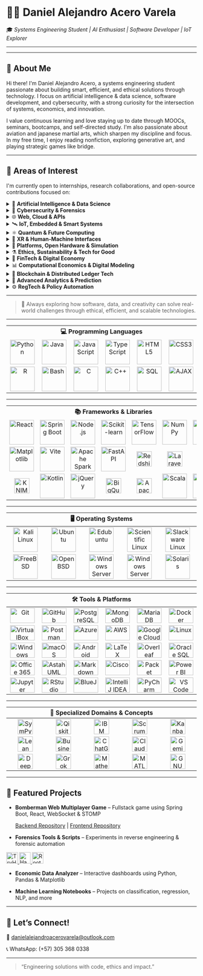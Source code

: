 # 👨‍💻 Daniel Alejandro Acero Varela

🎓 *Systems Engineering Student | AI Enthusiast | Software Developer | IoT Explorer*

---

<!-- ## 📊 GitHub Metrics -->

<!-- Estadísticas generales -->
<!-- ![GitHub Stats](https://github-readme-stats.vercel.app/api?username=AlejoCNYT&show_icons=true&theme=default) -->

<!-- ## 📊 GitHub Follow-up Chart -->
<!-- <img src="assets/metrics-followup.svg" alt="GitHub Metrics follow-up" /> -->

---

## 🚀 About Me

Hi there! I'm Daniel Alejandro Acero, a systems engineering student passionate about building smart, efficient, and ethical solutions through technology. I focus on artificial intelligence & data science, software development, and cybersecurity, with a strong curiosity for the intersection of systems, economics, and innovation.

I value continuous learning and love staying up to date through MOOCs, seminars, bootcamps, and self-directed study. I'm also passionate about aviation and japanese martial arts, which sharpen my discipline and focus. In my free time, I enjoy reading nonfiction, exploring generative art, and playing strategic games like bridge.

---

## 🔭 Areas of Interest

I'm currently open to internships, research collaborations, and open-source contributions focused on:

<details>
<summary>🤖 <strong>Artificial Intelligence & Data Science</strong></summary>

- Machine/Deep Learning, NLP, Generative AI, XAI  
- Real-Time Analytics, Big Data, Dashboards  
- Federated Learning, TinyML, Reinforcement Learning  

</details>

<details>
<summary>🔐 <strong>Cybersecurity & Forensics</strong></summary>

- Ethical Hacking, Digital Forensics, Threat Intelligence  
- Zero Trust, SMPC, Post-Quantum Cryptography  
- Secure Boot, TPM, Enclaves, PUFs  

</details>

<details>
<summary>🌐 <strong>Web, Cloud & APIs</strong></summary>

- Fullstack (React, Spring Boot, Node.js)  
- JAMstack, Serverless, GraphQL, STOMP/WebSocket  
- Web3, Edge Architectures, API-first Development  

</details>

<details>
<summary>🛰️ <strong>IoT, Embedded & Smart Systems</strong></summary>

- AIoT, Wearables, LPWAN (LoRa, NB-IoT), Smart Cities  
- Embedded ML (MicroPython, EdgeTPU, Jetson), Power Electronics  
- Reconfigurable Hardware, FPGAs, CPS, MEMS/NEMS  

</details>

<details>
<summary>⚛️ <strong>Quantum & Future Computing</strong></summary>

- Quantum Algorithms, Qiskit, Cirq, IBM Q  
- Hybrid Quantum-Classical Systems, PIM, Memristors  
- Quantum-safe Crypto, QKD, Topological Materials  

</details>

<details>
<summary>🧠 <strong>XR & Human-Machine Interfaces</strong></summary>

- AR/VR, Spatial Computing, Eye/Gesture Tracking  
- Brain-Computer Interfaces (BCI), Neuromorphic AI  
- Mixed Reality, Natural User Interfaces (NUI)  

</details>

<details>
<summary>🧩 <strong>Platforms, Open Hardware & Simulation</strong></summary>

- Raspberry Pi, Jetson Orin, Arduino Portenta, ESP32-S3  
- Simulink/HDL Coder, SystemC, Vivado, PYNQ  
- FreeRTOS, Zephyr, RIOT OS, Yocto Project  

</details>

<details>
<summary>⚗️ <strong>Ethics, Sustainability & Tech for Good</strong></summary>

- Responsible AI, Green Computing, Inclusive Design  
- Open Knowledge, Accessible Tech, Education & Social Impact  
- Cross-disciplinary Innovation (AI + Economics + Policy)  

</details>

<details>
<summary>💸 <strong>FinTech & Digital Economy</strong></summary>

- Cryptocurrencies, Stablecoins, CBDCs  
- DeFi, Smart Contracts, Tokenization (NFTs)  
- Robo-Advisors, Algorithmic Trading, Financial Inclusion  

</details>

<details>
<summary>📊 <strong>Computational Economics & Digital Modeling</strong></summary>

- DSGE Models, Econometrics, Agent-Based Simulation  
- Digital Twin Economies, Open Macroeconomic Models  
- Behavioral Modeling via Data Science & AI  

</details>

<details>
<summary>🔗 <strong>Blockchain & Distributed Ledger Tech</strong></summary>

- Blockchain for Supply Chains, Identity, GovTech  
- Zero-Knowledge Proofs (ZKP), DAOs, Decentralized Governance  
- Web3 Protocols, Interoperability & Trust Frameworks  

</details>

<details>
<summary>🧮 <strong>Advanced Analytics & Prediction</strong></summary>

- Time-Series Forecasting, Anomaly Detection  
- Real-Time Data Pipelines, Event-Driven Economies  
- Decision Intelligence Systems, Digital Experimentation  

</details>

<details>
<summary>⚙️ <strong>RegTech & Policy Automation</strong></summary>

- Regulatory Sandboxes, Compliance-as-Code  
- AI for Policy Evaluation, Smart Regulation Systems  
- Digital Identity, Privacy Engineering, LegalTech  

</details>

---

> 🧹 Always exploring how software, data, and creativity can solve real-world challenges through ethical, efficient, and scalable technologies.

---

<table align="center">
  <tr>
    <th colspan="6">💻 Programming Languages</th>
  </tr>
  <tr>
    <td align="center" width="120">
      <a href="https://www.python.org/">
        <img src="https://cdn.jsdelivr.net/gh/devicons/devicon/icons/python/python-original.svg" alt="Python" width="65" height="65"/><br>
      </a>
    </td>
    <td align="center" width="120">
      <a href="https://www.java.com/">
        <img src="https://cdn.jsdelivr.net/gh/devicons/devicon/icons/java/java-original.svg" alt="Java" width="65" height="65"/><br>
      </a>
    </td>
    <td align="center" width="120">
      <a href="https://developer.mozilla.org/docs/Web/JavaScript">
        <img src="https://cdn.jsdelivr.net/gh/devicons/devicon/icons/javascript/javascript-original.svg" alt="JavaScript" width="65" height="65"/><br>
      </a>
    </td>
    <td align="center" width="120">
      <a href="https://www.typescriptlang.org/">
        <img src="https://cdn.jsdelivr.net/gh/devicons/devicon/icons/typescript/typescript-original.svg" alt="TypeScript" width="65" height="65"/><br>
      </a>
    </td>
    <td align="center" width="120">
      <a href="https://developer.mozilla.org/docs/Web/Guide/HTML/HTML5">
        <img src="https://cdn.jsdelivr.net/gh/devicons/devicon/icons/html5/html5-original.svg" alt="HTML5" width="65" height="65"/><br>
      </a>
    </td>
    <td align="center" width="120">
      <a href="https://developer.mozilla.org/docs/Web/CSS">
        <img src="https://cdn.jsdelivr.net/gh/devicons/devicon/icons/css3/css3-original.svg" alt="CSS3" width="65" height="65"/><br>
      </a>
    </td>
  </tr>
  <tr>
    <td align="center">
      <a href="https://www.r-project.org/">
        <img src="https://cdn.jsdelivr.net/gh/devicons/devicon/icons/r/r-original.svg" alt="R" width="65" height="65"/><br>
      </a>
    </td>
    <td align="center">
      <a href="https://www.gnu.org/software/bash/">
        <img src="https://cdn.jsdelivr.net/gh/devicons/devicon/icons/bash/bash-original.svg" alt="Bash" width="65" height="65"/><br>
      </a>
    </td>
    <td align="center">
      <a href="https://en.wikipedia.org/wiki/C_(programming_language)">
        <img src="https://cdn.jsdelivr.net/gh/devicons/devicon/icons/c/c-original.svg" alt="C" width="65" height="65"/><br>
      </a>
    </td>
    <td align="center">
      <a href="https://isocpp.org/">
        <img src="https://cdn.jsdelivr.net/gh/devicons/devicon/icons/cplusplus/cplusplus-original.svg" alt="C++" width="65" height="65"/><br>
      </a>
    </td>
    <td align="center">
      <a href="https://www.mysql.com/">
        <img src="https://cdn.jsdelivr.net/gh/devicons/devicon/icons/mysql/mysql-original.svg" alt="SQL" width="65" height="65"/><br>
      </a>
    </td>
    <td align="center">
      <a href="https://developer.mozilla.org/en-US/docs/Web/Guide/AJAX">
        <img src="https://img.shields.io/badge/AJAX-0A0A0A?logo=javascript&logoColor=white" alt="AJAX" width="65" height="65"/><br>
      </a>
    </td>
  </tr>
</table>

---

<table align="center">
  <tbody>
    <tr>
      <th align="center" colspan="7">📚 Frameworks & Libraries</th>
    </tr>
    <tr>
      <td align="center" width="96">
        <img src="https://cdn.jsdelivr.net/gh/devicons/devicon/icons/react/react-original.svg" alt="React" width="65" height="65"/><br>
      </td>
      <td align="center" width="96">
        <img src="https://cdn.jsdelivr.net/gh/devicons/devicon/icons/spring/spring-original.svg" alt="Spring Boot" width="65" height="65"/><br>
      </td>
      <td align="center" width="96">
        <img src="https://cdn.jsdelivr.net/gh/devicons/devicon/icons/nodejs/nodejs-original.svg" alt="Node.js" width="65" height="65"/><br>
      </td>
      <td align="center" width="96">
        <img src="https://upload.wikimedia.org/wikipedia/commons/0/05/Scikit_learn_logo_small.svg" alt="Scikit-learn" width="65" height="65"/><br>
      </td>
      <td align="center" width="96">
        <img src="https://upload.wikimedia.org/wikipedia/commons/2/2d/Tensorflow_logo.svg" alt="TensorFlow" width="65" height="65"/><br>
      </td>
      <td align="center" width="96">
        <img src="https://cdn.jsdelivr.net/gh/devicons/devicon/icons/numpy/numpy-original.svg" alt="NumPy" width="65" height="65"/><br>
      </td>
      <td align="center" width="96">
        <img src="https://cdn.jsdelivr.net/gh/devicons/devicon/icons/pandas/pandas-original.svg" alt="Pandas" width="65" height="65"/><br>
      </td>
    </tr>
    <tr>
      <td align="center" width="96">
        <img src="https://cdn.jsdelivr.net/gh/devicons/devicon/icons/matplotlib/matplotlib-original.svg" alt="Matplotlib" width="65" height="65"/><br>
      </td>
      <td align="center" width="96">
        <img src="https://vitejs.dev/logo.svg" alt="Vite" width="65" height="65"/><br>
      </td>
      <td align="center" width="96">
        <img src="https://upload.wikimedia.org/wikipedia/commons/f/f3/Apache_Spark_logo.svg" alt="Apache Spark" width="65" height="65"/><br> 
      </td>
      <td align="center" width="96">
        <img src="https://fastapi.tiangolo.com/img/logo-margin/logo-teal.svg" alt="FastAPI" width="65" height="65"/><br>
      </td>
      <td align="center" width="96">
        <img src="https://img.shields.io/badge/Redshift-FF0000?logo=amazon-redshift&logoColor=white" alt="Redshift" height="40"/><br>
      </td>
      <td align="center" width="96">
        <img src="https://img.shields.io/badge/Laravel-FF2D20?logo=laravel&logoColor=white" alt="Laravel" height="40"/><br>
      </td>
      <td align="center" width="96">
        <img src="https://img.shields.io/badge/XML-FF6600?logo=w3c&logoColor=white" alt="XML" height="40"/><br>
      </td>
    </tr>
    <tr>
      <td align="center" width="96">
        <img src="https://img.shields.io/badge/KNIME-D9E30B?logo=knime&logoColor=black" alt="KNIME" height="40"/><br>
      </td>
      <td align="center" width="96">
        <img src="https://cdn.jsdelivr.net/gh/devicons/devicon/icons/kotlin/kotlin-original.svg" alt="Kotlin" width="65" height="65"/><br>
      </td>
      <td align="center" width="96">
        <img src="https://cdn.jsdelivr.net/gh/devicons/devicon/icons/jquery/jquery-original.svg" alt="jQuery" width="65" height="65"/><br>
      </td>
      <td align="center" width="96">
        <img src="https://img.shields.io/badge/BigQuery-4285F4?logo=google-bigquery&logoColor=white" alt="BigQuery" height="40"/><br>
      </td>
      <td align="center" width="96">
        <img src="https://img.shields.io/badge/Apache_Kafka-231F20?logo=apache-kafka&logoColor=white" alt="Apache Kafka" height="40"/><br> 
      </td>
      <td align="center" width="96">
        <img src="https://cdn.jsdelivr.net/gh/devicons/devicon/icons/scala/scala-original.svg" alt="Scala" width="65" height="65"/><br>
      </td>
      <td align="center" width="96">
        <img src="https://fastapi.tiangolo.com/img/logo-margin/logo-teal.svg" alt="FastAPI" width="65" height="65"/><br>
      </td>
    </tr>
  </tbody>
</table>

---

<table align="center">
  <thead>
    <tr>
      <th colspan="5">🖥️ Operating Systems</th>
    </tr>
  </thead>
  <tbody>
    <tr>
      <td align="center" width="120">
        <img src="https://img.shields.io/badge/-Kali_Linux-557C94?logo=kalilinux&logoColor=white" alt="Kali Linux" width="65" height="65"/><br> 
      </td>
      <td align="center" width="120">
        <img src="https://img.shields.io/badge/-Ubuntu-E95420?logo=ubuntu&logoColor=white" alt="Ubuntu" width="65" height="65"/><br>
      </td>
      <td align="center" width="120">
        <img src="https://img.shields.io/badge/-Edubuntu-E95420?logo=ubuntu&logoColor=white" alt="Edubuntu" width="65" height="65"/><br>
      </td>
      <td align="center" width="120">
        <img src="https://img.shields.io/badge/-Scientific_Linux-2B3A42?logo=redhat&logoColor=white" alt="Scientific Linux" width="65" height="65"/><br> 
      </td>
      <td align="center" width="120">
        <img src="https://img.shields.io/badge/-Slackware-000000?logo=slackware&logoColor=white" alt="Slackware Linux" width="65" height="65"/><br>
      </td>
    </tr>
    <tr>
      <td align="center" width="120">
        <img src="https://img.shields.io/badge/-FreeBSD-AB2B28?logo=freebsd&logoColor=white" alt="FreeBSD" width="65" height="65"/><br>
      </td>
      <td align="center" width="120">
        <img src="https://img.shields.io/badge/-OpenBSD-F7D708?logo=openbsd&logoColor=black" alt="OpenBSD" width="65" height="65"/><br>
      </td>
      <td align="center" width="120">
        <img src="https://img.shields.io/badge/-Windows_Server_GUI-0078D6?logo=windows&logoColor=white" alt="Windows Server GUI" width="65" height="65"/><br>  
      </td>
      <td align="center" width="120">
        <img src="https://img.shields.io/badge/-Windows_Server_Core-0078D6?logo=windows&logoColor=white" alt="Windows Server Core" width="65" height="65"/><br>  
      </td>
      <td align="center" width="120">
        <img src="https://img.shields.io/badge/-Solaris-FFCC00?logo=sun&logoColor=black" alt="Solaris" width="65" height="65"/><br>
      </td>
    </tr>
  </tbody>
</table>

---

<table align="center">
  <thead>
    <tr>
      <th colspan="6">🛠️ Tools & Platforms</th>
    </tr>
  </thead>
  <tbody>
    <tr>
      <td align="center" width="120">
        <a href="https://git-scm.com/">
          <img src="https://img.shields.io/badge/-Git-F05032?logo=git&logoColor=white" alt="Git" height="40" width="65"/><br>
        </a>
      </td>
      <td align="center" width="120">
        <a href="https://github.com">
          <img src="https://img.shields.io/badge/-GitHub-181717?logo=github&logoColor=white" alt="GitHub" height="40" width="65"/><br>
        </a>
      </td>
      <td align="center" width="120">
        <a href="https://www.postgresql.org/">
          <img src="https://img.shields.io/badge/-PostgreSQL-336791?logo=postgresql&logoColor=white" alt="PostgreSQL" height="40" width="65"/><br>
        </a>
      </td>
      <td align="center" width="120">
        <a href="https://www.mongodb.com/">
          <img src="https://img.shields.io/badge/-MongoDB-47A248?logo=mongodb&logoColor=white" alt="MongoDB" height="40" width="65"/><br>
        </a>
      </td>
      <td align="center" width="120">
        <a href="https://mariadb.org/">
          <img src="https://img.shields.io/badge/-MariaDB-003545?logo=mariadb&logoColor=white" alt="MariaDB" height="40" width="65"/><br>
        </a>
      </td>
      <td align="center" width="120">
        <a href="https://www.docker.com/">
          <img src="https://img.shields.io/badge/-Docker-2496ED?logo=docker&logoColor=white" alt="Docker" height="40" width="65"/><br>
        </a>
      </td>
    </tr>
    <tr>
      <td align="center" width="120">
        <a href="https://www.virtualbox.org/">
          <img src="https://img.shields.io/badge/-VirtualBox-183A61?logo=virtualbox&logoColor=white" alt="VirtualBox" height="40" width="65"/><br>
        </a>
      </td>
      <td align="center" width="120">
        <a href="https://www.postman.com/">
          <img src="https://img.shields.io/badge/-Postman-FF6C37?logo=postman&logoColor=white" alt="Postman" height="40" width="65"/><br>
        </a>
      </td>
      <td align="center" width="120">
        <a href="https://azure.microsoft.com/">
          <img src="https://img.shields.io/badge/-Azure-0078D4?logo=microsoft-azure&logoColor=white" alt="Azure" height="40" width="65"/><br>
        </a>
      </td>
      <td align="center" width="120">
        <a href="https://aws.amazon.com/">
          <img src="https://img.shields.io/badge/-AWS-232F3E?logo=amazon-aws&logoColor=white" alt="AWS" height="40" width="65"/><br>
        </a>
      </td>
      <td align="center" width="120">
        <a href="https://cloud.google.com/">
          <img src="https://img.shields.io/badge/-Google_Cloud-4285F4?logo=googlecloud&logoColor=white" alt="Google Cloud" height="40" width="65"/><br> 
        </a>
      </td>
      <td align="center" width="120">
        <a href="https://www.linux.org/">
          <img src="https://img.shields.io/badge/-Linux-FCC624?logo=linux&logoColor=black" alt="Linux" height="40" width="65"/><br>
        </a>
      </td>
    </tr>
    <tr>
      <td align="center" width="120">
        <a href="https://www.microsoft.com/windows">
          <img src="https://img.shields.io/badge/-Windows-0078D6?logo=windows&logoColor=white" alt="Windows" height="40" width="65"/><br>
        </a>
      </td>
      <td align="center" width="120">
        <a href="https://www.apple.com/macos/">
          <img src="https://img.shields.io/badge/-macOS-000000?logo=apple&logoColor=white" alt="macOS" height="40" width="65"/><br>
        </a>
      </td>
      <td align="center" width="120">
        <a href="https://www.android.com/">
          <img src="https://img.shields.io/badge/-Android-3DDC84?logo=android&logoColor=white" alt="Android" height="40" width="65"/><br>
        </a>
      </td>
      <td align="center" width="120">
        <a href="https://www.latex-project.org/">
          <img src="https://img.shields.io/badge/-LaTeX-008080?logo=latex&logoColor=white" alt="LaTeX" height="40" width="65"/><br>
        </a>
      </td>
      <td align="center" width="120">
        <a href="https://www.overleaf.com/">
          <img src="https://img.shields.io/badge/-Overleaf-47A141?logo=overleaf&logoColor=white" alt="Overleaf" height="40" width="65"/><br>
        </a>
      </td>
      <td align="center" width="120">
        <a href="https://www.oracle.com/database/sqldeveloper/">
          <img src="https://img.shields.io/badge/-Oracle_SQL_Developer-FF0000?logo=oracle&logoColor=white" alt="Oracle SQL Developer" height="40" width="65"/><br> 
        </a>
      </td>
    </tr>
    <tr>
      <td align="center" width="120">
        <a href="https://www.microsoft.com/microsoft-365">
          <img src="https://img.shields.io/badge/-Office_365-D83B01?logo=microsoft-office&logoColor=white" alt="Office 365" height="40" width="65"/><br> 
        </a>
      </td>
      <td align="center" width="120">
        <a href="https://astah.net/">
          <img src="https://img.shields.io/badge/-Astah_UML-1C1C1C?logo=uml&logoColor=white" alt="Astah UML" height="40" width="65"/><br> 
        </a>
      </td>
      <td align="center" width="120">
        <a href="https://www.markdownguide.org/">
          <img src="https://img.shields.io/badge/-Markdown-000000?logo=markdown&logoColor=white" alt="Markdown" height="40" width="65"/><br>
        </a>
      </td>
      <td align="center" width="120">
        <a href="https://www.cisco.com/">
          <img src="https://img.shields.io/badge/-Cisco-1BA0D7?logo=cisco&logoColor=white" alt="Cisco" height="40" width="65"/><br>
        </a>
      </td>
      <td align="center" width="120">
        <a href="https://www.netacad.com/courses/packet-tracer">
          <img src="https://img.shields.io/badge/-Packet_Tracer-1BA0D7?logo=cisco&logoColor=white" alt="Packet Tracer" height="40" width="65"/><br> 
        </a>
      </td>
      <td align="center" width="120">
        <a href="https://powerbi.microsoft.com/">
          <img src="https://img.shields.io/badge/-Power_BI-F2C811?logo=powerbi&logoColor=black" alt="Power BI" height="40" width="65"/><br> 
        </a>
      </td>
    </tr>
    <tr>
      <td align="center" width="120">
        <a href="https://jupyter.org/">
          <img src="https://img.shields.io/badge/-Jupyter_Notebook-F37626?logo=jupyter&logoColor=white" alt="Jupyter Notebook" height="40" width="65"/><br>
        </a>
      </td>
      <td align="center" width="120">
        <a href="https://posit.co/download/rstudio-desktop/">
          <img src="https://img.shields.io/badge/-RStudio-75AADB?logo=rstudio&logoColor=white" alt="RStudio" height="40" width="65"/><br>
        </a>
      </td>
      <td align="center" width="120">
        <a href="https://www.bluej.org/">
          <img src="https://img.shields.io/badge/-BlueJ-002147?logo=java&logoColor=white" alt="BlueJ" height="40" width="65"/><br>
        </a>
      </td>
      <td align="center" width="120">
        <a href="https://www.jetbrains.com/idea/">
          <img src="https://img.shields.io/badge/-IntelliJ_IDEA-000000?logo=intellijidea&logoColor=white" alt="IntelliJ IDEA" height="40" width="65"/><br> 
        </a>
      </td>
      <td align="center" width="120">
        <a href="https://www.jetbrains.com/pycharm/">
          <img src="https://img.shields.io/badge/-PyCharm-000000?logo=pycharm&logoColor=white" alt="PyCharm" height="40" width="65"/><br>
        </a>
      </td>
      <td align="center" width="120">
        <a href="https://code.visualstudio.com/">
          <img src="https://img.shields.io/badge/-VS_Code-007ACC?logo=visualstudiocode&logoColor=white" alt="VS Code" height="40" width="65"/><br> 
        </a>
      </td>
    </tr>
  </tbody>
</table>

---

<table align="center">
  <thead>
    <tr>
      <th colspan="5">🧪 Specialized Domains & Concepts</th>
    </tr>
  </thead>
  <tbody>
    <tr>
      <td align="center" width="120">
        <a href="https://www.sympy.org"><img src="https://img.shields.io/badge/SymPy-3776AB?logo=python&logoColor=white" alt="SymPy" height="40"/><br></a>
      </td>
      <td align="center" width="120">
        <a href="https://qiskit.org"><img src="https://img.shields.io/badge/Qiskit-000000?logo=ibm&logoColor=white" alt="Qiskit" height="40"/><br></a>
      </td>
      <td align="center" width="120">
        <a href="https://quantum-computing.ibm.com"><img src="https://img.shields.io/badge/IBM_Quantum-054ADA?logo=ibm&logoColor=white" alt="IBM Quantum" height="40"/><br> </a>
      </td>
      <td align="center" width="120">
        <a href="https://www.scrum.org"><img src="https://img.shields.io/badge/Scrum-6DB33F?logo=jira&logoColor=white" alt="Scrum" height="40"/><br></a>
      </td>
      <td align="center" width="120">
        <a href="https://kanbanize.com/kanban-resources/getting-started/what-is-kanban"><img src="https://img.shields.io/badge/Kanban-0052CC?logo=trello&logoColor=white" alt="Kanban" height="40"/><br></a>
      </td>
    </tr>
    <tr>
      <td align="center" width="120">
        <a href="https://lean.org"><img src="https://img.shields.io/badge/Lean-003366?logo=leanpub&logoColor=white" alt="Lean" height="40"/><br></a>
      </td>
      <td align="center" width="120">
        <a href="https://www.strategyzer.com/canvas/business-model-canvas"><img src="https://img.shields.io/badge/Business_Model_Canvas-1C1C1C?logo=visualstudio&logoColor=white" alt="Business Model Canvas" height="40"/><br></a>
      </td>
      <td align="center" width="120">
        <a href="https://chat.openai.com"><img src="https://img.shields.io/badge/ChatGPT-10A37F?logo=openai&logoColor=white" alt="ChatGPT" height="40"/><br></a>
      </td>
      <td align="center" width="120">
        <a href="https://www.anthropic.com/index/claude"><img src="https://img.shields.io/badge/Claude_AI-4B0082?logo=anthropic&logoColor=white" alt="Claude AI" height="40"/><br> </a>
      </td>
      <td align="center" width="120">
        <a href="https://deepmind.google/technologies/gemini"><img src="https://img.shields.io/badge/Gemini_AI-4285F4?logo=google&logoColor=white" alt="Gemini AI" height="40"/><br> </a>
      </td>
    </tr>
    <tr>
      <td align="center" width="120">
        <a href="https://github.com/deepseek-ai"><img src="https://img.shields.io/badge/DeepSeek_AI-1A1A1A?logo=github&logoColor=white" alt="DeepSeek AI" height="40"/><br></a>
      </td>
      <td align="center" width="120">
        <a href="https://x.ai"><img src="https://img.shields.io/badge/Grok_xAI-000000?logo=x&logoColor=white" alt="Grok xAI" height="40"/><br> </a>
      </td>
      <td align="center" width="120">
        <a href="https://www.wolfram.com/mathematica/"><img src="https://img.shields.io/badge/Mathematica-DD1100?logo=wolfram&logoColor=white" alt="Mathematica" height="40"/><br></a>
      </td>
      <td align="center" width="120">
        <a href="https://www.mathworks.com/products/matlab.html"><img src="https://img.shields.io/badge/MATLAB-0076A8?logo=mathworks&logoColor=white" alt="MATLAB" height="40"/><br></a>
      </td>
      <td align="center" width="120">
        <a href="https://www.gnu.org/software/octave/"><img src="https://img.shields.io/badge/GNU_Octave-0790C0?logo=gnu&logoColor=white" alt="GNU Octave" height="40"/><br></a>
      </td>
    </tr>
  </tbody>
</table>

---

## 📂 Featured Projects

* **Bomberman Web Multiplayer Game** – Fullstack game using Spring Boot, React, WebSocket & STOMP

  [Backend Repository](https://github.com/Santiago-Cordoba/BombermanARSW-Back) | [Frontend Repository](https://github.com/Santiago-Cordoba/BombermanARSW-Front/tree/develop)

* **Forensics Tools & Scripts** – Experiments in reverse engineering & forensic automation

<a href="https://tryhackme.com">
  <img src="https://img.shields.io/badge/TryHackMe-212C42?logo=tryhackme&logoColor=white" title="TryHackMe" height="30"/>
</a>

<a href="https://www.hackthebox.com/">
  <img src="https://img.shields.io/badge/Hack_The_Box-9FEF00?logo=hackthebox&logoColor=black" title="Hack The Box" height="30"/>
</a>

<a href="https://www.root-me.org/">
  <img src="https://img.shields.io/badge/RootMe-7B16FF?logoColor=white" title="Root Me" height="30"/>
</a>

* **Economic Data Analyzer** – Interactive dashboards using Python, Pandas & Matplotlib

* **Machine Learning Notebooks** – Projects on classification, regression, NLP, and more

---

## 🤝 Let’s Connect!

📧 [danielalejandroacerovarela@outlook.com](mailto:danielalejandroacerovarela@outlook.com)

📞 WhatsApp: (+57) 305 368 0338

---

> “Engineering solutions with code, ethics and impact.”




































